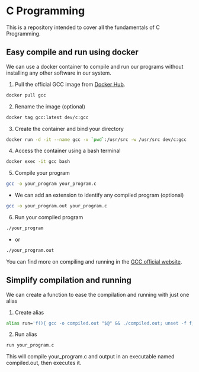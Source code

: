 # C Programming
This is a repository intended to cover all the fundamentals of C Programming.

## Easy compile and run using docker
We can use a docker container to compile and run our programs without installing any other software in our system.

1. Pull the official GCC image from [Docker Hub](https://hub.docker.com/_/gcc).
```bash
docker pull gcc
```
2. Rename the image (optional)
```bash
docker tag gcc:latest dev/c:gcc
```
3. Create the container and bind your directory
```bash
docker run -d -it --name gcc -v `pwd`:/usr/src -w /usr/src dev/c:gcc
```
4. Access the container using a bash terminal
```bash
docker exec -it gcc bash
```
5. Compile your program
```bash
gcc -o your_program your_program.c
```
- We can add an extension to identify any compiled program (optional)
```bash
gcc -o your_program.out your_program.c
```
6. Run your compiled program
```bash
./your_program
```
- or
```bash
./your_program.out
```

You can find more on compiling and running in the [GCC official website](https://www3.ntu.edu.sg/home/ehchua/programming/cpp/gcc_make.html).

## Simplify compilation and running
We can create a function to ease the compilation and running with just one alias
1. Create alias
```bash
alias run='f(){ gcc -o compiled.out "$@" && ./compiled.out; unset -f f; }; f'
```
2. Run alias
```bash
run your_program.c
```
This will compile your_program.c and output in an executable named compiled.out, then executes it.
